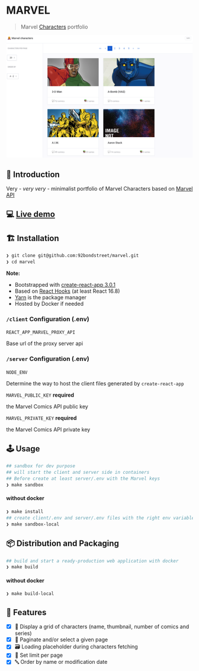 # MARVEL

> Marvel [Characters](https://www.marvel.com/characters) portfolio

[![Marvel portfolio](./web.png)](http://ec2-18-216-242-220.us-east-2.compute.amazonaws.com/)

## 🐣 Introduction

Very - _very very_ - minimalist portfolio of Marvel Characters based on [Marvel API](https://developer.marvel.com/documentation/getting_started)

## 💻 [Live demo](http://ec2-18-216-242-220.us-east-2.compute.amazonaws.com/)

## 🏗️  Installation

```sh
❯ git clone git@github.com:92bondstreet/marvel.git
❯ cd marvel
```

**Note:**

* Bootstrapped with [create-react-app 3.0.1](https://github.com/facebook/create-react-app/blob/master/CHANGELOG.md)
* Based on [React Hooks](https://reactjs.org/docs/hooks-intro.html) (at least React 16.8)
* [Yarn](https://yarnpkg.com) is the package manager
* Hosted by Docker if needed

### `/client` Configuration (.env)

`REACT_APP_MARVEL_PROXY_API`

Base url of the proxy server api

### `/server` Configuration (.env)

`NODE_ENV`

Determine the way to host the client files generated by `create-react-app`

`MARVEL_PUBLIC_KEY` **required**

the Marvel Comics API public key

`MARVEL_PRIVATE_KEY` **required**

the Marvel Comics API private key

## 🕹️  Usage

```sh
## sandbox for dev purpose
## will start the client and server side in containers
## Before create at least server/.env with the Marvel keys
❯ make sandbox
```

#### without docker

```sh
❯ make install
## create client/.env and server/.env files with the right env variables
❯ make sandbox-local
```

## 📦 Distribution and Packaging

```sh
## build and start a ready-production web application with docker
❯ make build
```

#### without docker

```sh
❯ make build-local
```

## 📱 Features

- [X] 🦸 Display a grid of characters (name, thumbnail, number of comics and series)
- [X] 📄 Paginate and/or select a given page
- [x] 🗃️ Loading placeholder during characters fetching
- [x] 💯 Set limit per page
- [x] 🔤 Order by name or modification date
